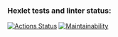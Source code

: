 ### Hexlet tests and linter status:
[![Actions Status](https://github.com/Intactowow/frontend-project-lvl1/workflows/hexlet-check/badge.svg)](https://github.com/Intactowow/frontend-project-lvl1/actions)
[![Maintainability](https://api.codeclimate.com/v1/badges/a99a88d28ad37a79dbf6/maintainability)](https://codeclimate.com/github/codeclimate/codeclimate/maintainability)